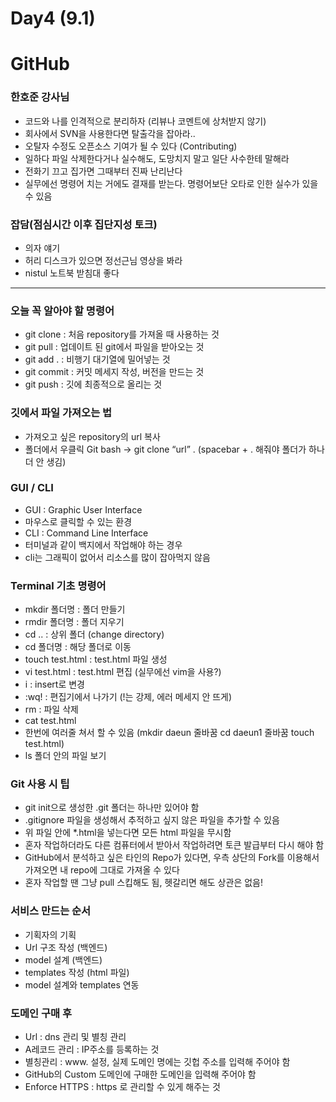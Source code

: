 # Day4 (9.1)

# GitHub

### 한호준 강사님

- 코드와 나를 인격적으로 분리하자 (리뷰나 코멘트에 상처받지 않기)
- 회사에서 SVN을 사용한다면 탈출각을 잡아라..
- 오탈자 수정도 오픈소스 기여가 될 수 있다 (Contributing)
- 일하다 파일 삭제한다거나 실수해도, 도망치지 말고 일단 사수한테 말해라
- 전화기 끄고 집가면 그때부터 진짜 난리난다
- 실무에선 명령어 치는 거에도 결재를 받는다. 명령어보단 오타로 인한 실수가 있을 수 있음

### 잡담(점심시간 이후 집단지성 토크)

- 의자 얘기
- 허리 디스크가 있으면 정선근님 영상을 봐라
- nistul 노트북 받침대 좋다

---

### 오늘 꼭 알아야 할 명령어

- git clone : 처음 repository를 가져올 때 사용하는 것
- git pull : 업데이트 된 git에서 파일을 받아오는 것
- git add . : 비행기 대기열에 밀어넣는 것
- git commit : 커밋 메세지 작성, 버전을 만드는 것
- git push : 깃에 최종적으로 올리는 것

### 깃에서 파일 가져오는 법

- 가져오고 싶은 repository의 url 복사
- 폴더에서 우클릭 Git bash → git clone “url” . (spacebar + . 해줘야 폴더가 하나 더 안 생김)

### GUI / CLI

- GUI : Graphic User Interface
- 마우스로 클릭할 수 있는 환경
- CLI : Command Line Interface
- 터미널과 같이 백지에서 작업해야 하는 경우
- cli는 그래픽이 없어서 리소스를 많이 잡아먹지 않음

### Terminal 기초 명령어

- mkdir 폴더명 : 폴더 만들기
- rmdir 폴더명 : 폴더 지우기
- cd .. : 상위 폴더 (change directory)
- cd 폴더명 : 해당 폴더로 이동
- touch test.html : test.html 파일 생성
- vi test.html : test.html 편집 (실무에선 vim을 사용?)
- i : insert로 변경
- :wq! : 편집기에서 나가기 (!는 강제, 에러 메세지 안 뜨게)
- rm : 파일 삭제
- cat test.html
- 한번에 여러줄 쳐서 할 수 있음 (mkdir daeun 줄바꿈 cd daeun1 줄바꿈 touch test.html)
- ls 폴더 안의 파일 보기

### Git 사용 시 팁

- git init으로 생성한 .git 폴더는 하나만 있어야 함
- .gitignore 파일을 생성해서 추적하고 싶지 않은 파일을 추가할 수 있음
- 위 파일 안에 *.html을 넣는다면 모든 html 파일을 무시함
- 혼자 작업하더라도 다른 컴퓨터에서 받아서 작업하려면 토큰 발급부터 다시 해야 함
- GitHub에서 분석하고 싶은 타인의 Repo가 있다면, 우측 상단의 Fork를 이용해서 가져오면 내 repo에 그대로 가져올 수 있다
- 혼자 작업할 땐 그냥 pull 스킵해도 됨, 헷갈리면 해도 상관은 없음!

### 서비스 만드는 순서

- 기획자의 기획
- Url 구조 작성 (백엔드)
- model 설계 (백엔드)
- templates 작성 (html 파일)
- model 설계와 templates 연동

### 도메인 구매 후

- Url : dns 관리 및 별칭 관리
- A레코드 관리 : IP주소를 등록하는 것
- 별칭관리 : www. 설정, 실제 도메인 명에는 깃헙 주소를 입력해 주어야 함
- GitHub의 Custom 도메인에 구매한 도메인을 입력해 주어야 함
- Enforce HTTPS : https 로 관리할 수 있게 해주는 것